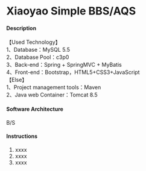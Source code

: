 # Xiaoyao Simple BBS/AQS

#### Description
【Used Technology】<br>
1、Database：MySQL 5.5<br>
2、Database Pool：c3p0<br>
3、Back-end：Spring + SpringMVC + MyBatis<br>
4、Front-end：Bootstrap，HTML5+CSS3+JavaScript<br>
【Else】<br>
1、Project management tools：Maven<br>
2、Java web Container：Tomcat 8.5

#### Software Architecture
B/S

#### Instructions

1.  xxxx
2.  xxxx
3.  xxxx
